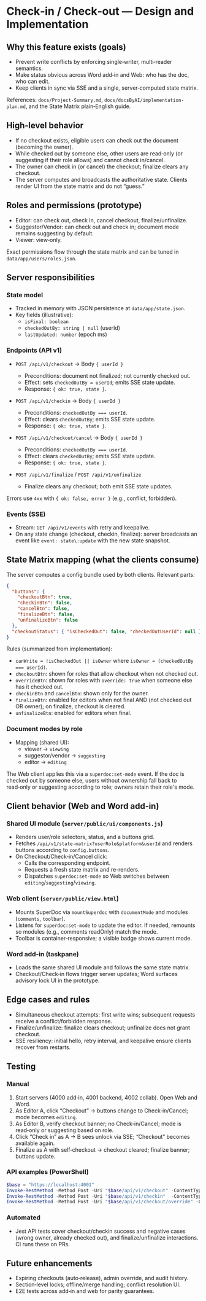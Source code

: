 # Check‑in / Check‑out — Design and Implementation

## Why this feature exists (goals)
- Prevent write conflicts by enforcing single‑writer, multi‑reader semantics.
- Make status obvious across Word add‑in and Web: who has the doc, who can edit.
- Keep clients in sync via SSE and a single, server‑computed state matrix.

References: `docs/Project-Summary.md`, `docs/docsByAI/implementation-plan.md`, and the State Matrix plain‑English guide.

## High‑level behavior
- If no checkout exists, eligible users can check out the document (becoming the owner).
- While checked out by someone else, other users are read‑only (or suggesting if their role allows) and cannot check in/cancel.
- The owner can check in (or cancel) the checkout; finalize clears any checkout.
- The server computes and broadcasts the authoritative state. Clients render UI from the state matrix and do not “guess.”

## Roles and permissions (prototype)
- Editor: can check out, check in, cancel checkout, finalize/unfinalize.
- Suggestor/Vendor: can check out and check in; document mode remains suggesting by default.
- Viewer: view‑only.

Exact permissions flow through the state matrix and can be tuned in `data/app/users/roles.json`.

## Server responsibilities

### State model
- Tracked in memory with JSON persistence at `data/app/state.json`.
- Key fields (illustrative):
  - `isFinal: boolean`
  - `checkedOutBy: string | null` (userId)
  - `lastUpdated: number` (epoch ms)

### Endpoints (API v1)
- `POST /api/v1/checkout` → Body `{ userId }`
  - Preconditions: document not finalized; not currently checked out.
  - Effect: sets `checkedOutBy = userId`; emits SSE state update.
  - Response: `{ ok: true, state }`.

- `POST /api/v1/checkin` → Body `{ userId }`
  - Preconditions: `checkedOutBy === userId`.
  - Effect: clears `checkedOutBy`; emits SSE state update.
  - Response: `{ ok: true, state }`.

- `POST /api/v1/checkout/cancel` → Body `{ userId }`
  - Preconditions: `checkedOutBy === userId`.
  - Effect: clears `checkedOutBy`; emits SSE state update.
  - Response: `{ ok: true, state }`.

- `POST /api/v1/finalize` / `POST /api/v1/unfinalize`
  - Finalize clears any checkout; both emit SSE state updates.

Errors use `4xx` with `{ ok: false, error }` (e.g., conflict, forbidden).

### Events (SSE)
- Stream: `GET /api/v1/events` with retry and keepalive.
- On any state change (checkout, checkin, finalize): server broadcasts an event like `event: state\:update` with the new state snapshot.

## State Matrix mapping (what the clients consume)
The server computes a config bundle used by both clients. Relevant parts:

```json
{
  "buttons": {
    "checkoutBtn": true,
    "checkinBtn": false,
    "cancelBtn": false,
    "finalizeBtn": false,
    "unfinalizeBtn": false
  },
  "checkoutStatus": { "isCheckedOut": false, "checkedOutUserId": null }
}
```

Rules (summarized from implementation):
- `canWrite = !isCheckedOut || isOwner` where `isOwner = (checkedOutBy === userId)`.
- `checkoutBtn`: shown for roles that allow checkout when not checked out.
- `overrideBtn`: shown for roles with `override: true` when someone else has it checked out.
- `checkinBtn` and `cancelBtn`: shown only for the owner.
- `finalizeBtn`: enabled for editors when not final AND (not checked out OR owner); on finalize, checkout is cleared.
- `unfinalizeBtn`: enabled for editors when final.

### Document modes by role
- Mapping (shared UI):
  - viewer → `viewing`
  - suggestor/vendor → `suggesting`
  - editor → `editing`

The Web client applies this via a `superdoc:set-mode` event. If the doc is checked out by someone else, users without ownership fall back to read‑only or suggesting according to role; owners retain their role's mode.

## Client behavior (Web and Word add‑in)

### Shared UI module (`server/public/ui/components.js`)
- Renders user/role selectors, status, and a buttons grid.
- Fetches `/api/v1/state-matrix?userRole&platform&userId` and renders buttons according to `config.buttons`.
- On Checkout/Check‑in/Cancel click:
  - Calls the corresponding endpoint.
  - Requests a fresh state matrix and re-renders.
  - Dispatches `superdoc:set-mode` so Web switches between `editing`/`suggesting`/`viewing`.

### Web client (`server/public/view.html`)
- Mounts SuperDoc via `mountSuperdoc` with `documentMode` and modules (`comments`, `toolbar`).
- Listens for `superdoc:set-mode` to update the editor. If needed, remounts so modules (e.g., comments readOnly) match the mode.
- Toolbar is container‑responsive; a visible badge shows current mode.

### Word add‑in (taskpane)
- Loads the same shared UI module and follows the same state matrix.
- Checkout/Check‑in flows trigger server updates; Word surfaces advisory lock UI in the prototype.

## Edge cases and rules
- Simultaneous checkout attempts: first write wins; subsequent requests receive a conflict/forbidden response.
- Finalize/unfinalize: finalize clears checkout; unfinalize does not grant checkout.
- SSE resiliency: initial hello, retry interval, and keepalive ensure clients recover from restarts.

## Testing

### Manual
1) Start servers (4000 add‑in, 4001 backend, 4002 collab). Open Web and Word.
2) As Editor A, click “Checkout” → buttons change to Check‑in/Cancel; mode becomes `editing`.
3) As Editor B, verify checkout banner; no Check‑in/Cancel; mode is read‑only or suggesting based on role.
4) Click “Check in” as A → B sees unlock via SSE; “Checkout” becomes available again.
5) Finalize as A with self‑checkout → checkout cleared; finalize banner; buttons update.

### API examples (PowerShell)
```powershell
$base = "https://localhost:4001"
Invoke-RestMethod -Method Post -Uri "$base/api/v1/checkout" -ContentType 'application/json' -Body '{"userId":"user1"}'
Invoke-RestMethod -Method Post -Uri "$base/api/v1/checkin"  -ContentType 'application/json' -Body '{"userId":"user1"}'
Invoke-RestMethod -Method Post -Uri "$base/api/v1/checkout/override" -ContentType 'application/json' -Body '{"userId":"user2","userRole":"editor"}'
```

### Automated
- Jest API tests cover checkout/checkin success and negative cases (wrong owner, already checked out), and finalize/unfinalize interactions. CI runs these on PRs.

## Future enhancements
- Expiring checkouts (auto‑release), admin override, and audit history.
- Section‑level locks; offline/merge handling; conflict resolution UI.
- E2E tests across add‑in and web for parity guarantees.


